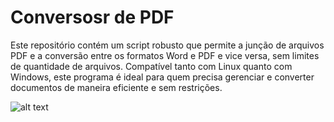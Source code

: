 # Conversosr de PDF

Este repositório contém um script robusto que permite a junção de arquivos PDF e a conversão entre os formatos Word e PDF e vice versa, sem limites de quantidade de arquivos. Compatível tanto com Linux quanto com Windows, este programa é ideal para quem precisa gerenciar e converter documentos de maneira eficiente e sem restrições.


![alt text](file:///C:/Users/Handler/Pictures/2024-07-08_10-24.png)